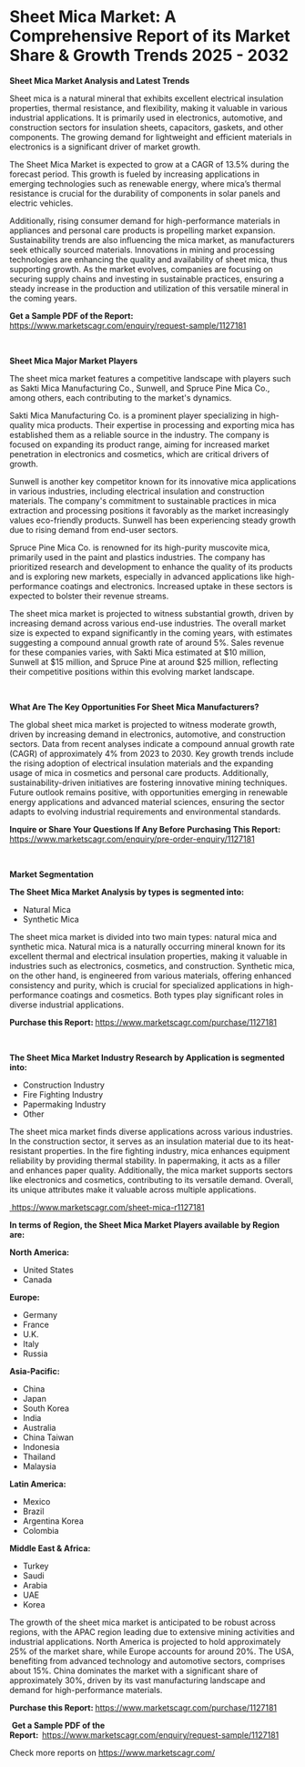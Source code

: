 <p><h1>Sheet Mica Market: A Comprehensive Report of its Market Share & Growth Trends 2025 - 2032</h1></p><p><strong>Sheet Mica Market Analysis and Latest Trends</strong></p>
<p><p>Sheet mica is a natural mineral that exhibits excellent electrical insulation properties, thermal resistance, and flexibility, making it valuable in various industrial applications. It is primarily used in electronics, automotive, and construction sectors for insulation sheets, capacitors, gaskets, and other components. The growing demand for lightweight and efficient materials in electronics is a significant driver of market growth.</p><p>The Sheet Mica Market is expected to grow at a CAGR of 13.5% during the forecast period. This growth is fueled by increasing applications in emerging technologies such as renewable energy, where mica’s thermal resistance is crucial for the durability of components in solar panels and electric vehicles. </p><p>Additionally, rising consumer demand for high-performance materials in appliances and personal care products is propelling market expansion. Sustainability trends are also influencing the mica market, as manufacturers seek ethically sourced materials. Innovations in mining and processing technologies are enhancing the quality and availability of sheet mica, thus supporting growth. As the market evolves, companies are focusing on securing supply chains and investing in sustainable practices, ensuring a steady increase in the production and utilization of this versatile mineral in the coming years.</p></p>
<p><strong>Get a Sample PDF of the Report:&nbsp;</strong> <a href="https://www.marketscagr.com/enquiry/request-sample/1127181?utm_campaign=3562&utm_medium=2&utm_source=Github&utm_content=ia&utm_term=02042025&utm_id=sheet-mica">https://www.marketscagr.com/enquiry/request-sample/1127181</a></p>
<p>&nbsp;</p>
<p><strong>Sheet Mica Major Market Players</strong></p>
<p><p>The sheet mica market features a competitive landscape with players such as Sakti Mica Manufacturing Co., Sunwell, and Spruce Pine Mica Co., among others, each contributing to the market's dynamics.</p><p>Sakti Mica Manufacturing Co. is a prominent player specializing in high-quality mica products. Their expertise in processing and exporting mica has established them as a reliable source in the industry. The company is focused on expanding its product range, aiming for increased market penetration in electronics and cosmetics, which are critical drivers of growth.</p><p>Sunwell is another key competitor known for its innovative mica applications in various industries, including electrical insulation and construction materials. The company's commitment to sustainable practices in mica extraction and processing positions it favorably as the market increasingly values eco-friendly products. Sunwell has been experiencing steady growth due to rising demand from end-user sectors.</p><p>Spruce Pine Mica Co. is renowned for its high-purity muscovite mica, primarily used in the paint and plastics industries. The company has prioritized research and development to enhance the quality of its products and is exploring new markets, especially in advanced applications like high-performance coatings and electronics. Increased uptake in these sectors is expected to bolster their revenue streams.</p><p>The sheet mica market is projected to witness substantial growth, driven by increasing demand across various end-use industries. The overall market size is expected to expand significantly in the coming years, with estimates suggesting a compound annual growth rate of around 5%. Sales revenue for these companies varies, with Sakti Mica estimated at $10 million, Sunwell at $15 million, and Spruce Pine at around $25 million, reflecting their competitive positions within this evolving market landscape.</p></p>
<p>&nbsp;</p>
<p><strong>What Are The Key Opportunities For Sheet Mica Manufacturers?</strong></p>
<p><p>The global sheet mica market is projected to witness moderate growth, driven by increasing demand in electronics, automotive, and construction sectors. Data from recent analyses indicate a compound annual growth rate (CAGR) of approximately 4% from 2023 to 2030. Key growth trends include the rising adoption of electrical insulation materials and the expanding usage of mica in cosmetics and personal care products. Additionally, sustainability-driven initiatives are fostering innovative mining techniques. Future outlook remains positive, with opportunities emerging in renewable energy applications and advanced material sciences, ensuring the sector adapts to evolving industrial requirements and environmental standards.</p></p>
<p><strong>Inquire or Share Your Questions If Any Before Purchasing This Report:</strong> <a href="https://www.marketscagr.com/enquiry/pre-order-enquiry/1127181?utm_campaign=3562&utm_medium=2&utm_source=Github&utm_content=ia&utm_term=02042025&utm_id=sheet-mica">https://www.marketscagr.com/enquiry/pre-order-enquiry/1127181</a></p>
<p>&nbsp;</p>
<p><strong>Market Segmentation</strong></p>
<p><strong>The Sheet Mica Market Analysis by types is segmented into:</strong></p>
<p><ul><li>Natural Mica</li><li>Synthetic Mica</li></ul></p>
<p><p>The sheet mica market is divided into two main types: natural mica and synthetic mica. Natural mica is a naturally occurring mineral known for its excellent thermal and electrical insulation properties, making it valuable in industries such as electronics, cosmetics, and construction. Synthetic mica, on the other hand, is engineered from various materials, offering enhanced consistency and purity, which is crucial for specialized applications in high-performance coatings and cosmetics. Both types play significant roles in diverse industrial applications.</p></p>
<p><strong>Purchase this Report:&nbsp;</strong><a href="https://www.marketscagr.com/purchase/1127181?utm_campaign=3562&utm_medium=2&utm_source=Github&utm_content=ia&utm_term=02042025&utm_id=sheet-mica">https://www.marketscagr.com/purchase/1127181</a></p>
<p>&nbsp;</p>
<p><strong>The Sheet Mica Market Industry Research by Application is segmented into:</strong></p>
<p><ul><li>Construction Industry</li><li>Fire Fighting Industry</li><li>Papermaking Industry</li><li>Other</li></ul></p>
<p><p>The sheet mica market finds diverse applications across various industries. In the construction sector, it serves as an insulation material due to its heat-resistant properties. In the fire fighting industry, mica enhances equipment reliability by providing thermal stability. In papermaking, it acts as a filler and enhances paper quality. Additionally, the mica market supports sectors like electronics and cosmetics, contributing to its versatile demand. Overall, its unique attributes make it valuable across multiple applications.</p></p>
<p><a href="https://www.marketscagr.com/sheet-mica-r1127181?utm_campaign=3562&utm_medium=2&utm_source=Github&utm_content=ia&utm_term=02042025&utm_id=sheet-mica">&nbsp;https://www.marketscagr.com/sheet-mica-r1127181</a></p>
<p><strong>In terms of Region, the Sheet Mica Market Players available by Region are:</strong></p>
<p>
    <p> <strong> North America: </strong>
        <ul>
            <li>United States</li>
            <li>Canada</li>
        </ul>
        </p> 
    <p> <strong> Europe: </strong>
        <ul>
            <li>Germany</li>
            <li>France</li>
            <li>U.K.</li>
            <li>Italy</li>
            <li>Russia</li>
        </ul>
        </p> 
    <p> <strong> Asia-Pacific: </strong>
        <ul>
            <li>China</li>
            <li>Japan</li>
            <li>South Korea</li>
            <li>India</li>
            <li>Australia</li>
            <li>China Taiwan</li>
            <li>Indonesia</li>
            <li>Thailand</li>
            <li>Malaysia</li>
        </ul>
        </p> 
    <p> <strong> Latin America: </strong>
        <ul>
            <li>Mexico</li>
            <li>Brazil</li>
            <li>Argentina Korea</li>
            <li>Colombia</li>
        </ul>
        </p> 
    <p> <strong> Middle East & Africa: </strong>
        <ul>
            <li>Turkey</li>
            <li>Saudi</li>
            <li>Arabia</li>
            <li>UAE</li>
            <li>Korea</li>
        </ul>
    </p>
    </p>
<p><p>The growth of the sheet mica market is anticipated to be robust across regions, with the APAC region leading due to extensive mining activities and industrial applications. North America is projected to hold approximately 25% of the market share, while Europe accounts for around 20%. The USA, benefiting from advanced technology and automotive sectors, comprises about 15%. China dominates the market with a significant share of approximately 30%, driven by its vast manufacturing landscape and demand for high-performance materials.</p></p>
<p><strong>Purchase this Report: </strong><a href="https://www.marketscagr.com/purchase/1127181?utm_campaign=3562&utm_medium=2&utm_source=Github&utm_content=ia&utm_term=02042025&utm_id=sheet-mica">https://www.marketscagr.com/purchase/1127181</a></p>
<p>&nbsp;<strong>Get a Sample PDF of the Report:&nbsp;&nbsp;</strong><a href="https://www.marketscagr.com/enquiry/request-sample/1127181?utm_campaign=3562&utm_medium=2&utm_source=Github&utm_content=ia&utm_term=02042025&utm_id=sheet-mica">https://www.marketscagr.com/enquiry/request-sample/1127181</a></p>
<p><strong></strong></p>
<p>Check more reports on <a href="https://www.marketscagr.com/?utm_campaign=3562&utm_medium=2&utm_source=Github&utm_content=ia&utm_term=02042025&utm_id=sheet-mica">https://www.marketscagr.com/</a></p>